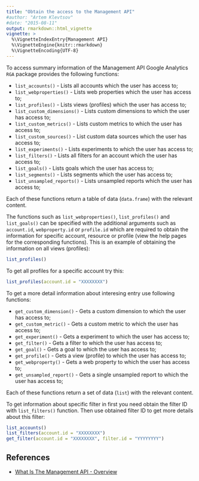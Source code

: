 ```yaml
---
title: "Obtain the access to the Management API"
#author: "Artem Klevtsov"
#date: "2015-08-11"
output: rmarkdown::html_vignette
vignette: >
  %\VignetteIndexEntry{Management API}
  %\VignetteEngine{knitr::rmarkdown}
  %\VignetteEncoding{UTF-8}
---
```




To access summary information of the Management API Google Analytics `RGA` package provides the following functions:

- `list_accounts()` - Lists all accounts which the user has access to;
- `list_webproperties()` - Lists web properties which the user has access to;
- `list_profiles()` - Lists views (profiles) which the user has access to;
- `list_custom_dimensions()` - Lists custom dimensions to which the user has access to;
- `list_custom_metrics()` - Lists custom metrics to which the user has access to;
- `list_custom_sources()` - List custom data sources which the user has access to;
- `list_experiments()` - Lists experiments to which the user has access to;
- `list_filters()` - Lists all filters for an account which the user has access to;
- `list_goals()` - Lists goals which the user has access to;
- `list_segments()` - Lists segments which the user has access to;
- `list_unsampled_reports()` - Lists unsampled reports which the user has access to;

Each of these functions return a table of data (`data.frame`) with the relevant content.

The functions such as `list_webproperties()`, `list_profiles()` and `list_goals()` can be specified with the additional arguments such as `account.id`, `webproperty.id` or `profile.id`  which are required to obtain the information for specific account, resource or profile (view the help pages for the corresponding functions). This is an example of obtaining the information on all views (profiles):

```r
list_profiles()
```

To get all profiles for a specific account try this:

```r
list_profiles(account.id = "XXXXXXXX")
```

To get a more detail information about interesing entry use following functions:

- `get_custom_dimension()` - Gets a custom dimension to which the user has access to;
- `get_custom_metric()` - Gets a custom metric to which the user has access to;
- `get_experiment()` - Gets a experiment to which the user has access to;
- `get_filter()` - Gets a filter to which the user has access to;
- `get_goal()` - Gets a goal to which the user has access to;
- `get_profile()` - Gets a view (profile) to which the user has access to;
- `get_webproperty()` - Gets a web property to which the user has access to;
- `get_unsampled_report()` - Gets a single unsampled report to which the user has access to;

Each of these functions return a set of data (`list`) with the relevant content.

To get information about specific filter in first you need obtain the filter ID with `list_filters()` function. Then use obtained filter ID to get more details about this filter:

```r
list_accounts()
list_filters(account.id = "XXXXXXXX")
get_filter(account.id = "XXXXXXXX", filter.id = "YYYYYYYY")
```

## References

- [What Is The Management API - Overview](https://developers.google.com/analytics/devguides/config/mgmt/v3/)
